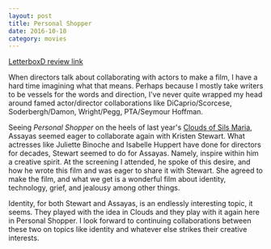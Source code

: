 ```yaml
---
layout: post
title: Personal Shopper 
date: 2016-10-18
category: movies
---
```

 
[LetterboxD review link](http://letterboxd.com/samarthbhaskar/film/personal-shopper/)

When directors talk about collaborating with actors to make a film, I have a hard time imagining what that means. Perhaps because I mostly take writers to be vessels for the words and direction, I've never quite wrapped my head around famed actor/director collaborations like DiCaprio/Scorcese, Soderbergh/Damon, Wright/Pegg, PTA/Seymour Hoffman.

Seeing <em>Personal Shopper </em> on the heels of last year's <a href="http://letterboxd.com/samarthbhaskar/film/clouds-of-sils-maria/">Clouds of Sils Maria</a>, Assayas seemed eager to collaborate again with Kristen Stewart. What actresses like Juliette Binoche and Isabelle Huppert have done for directors for decades, Stewart seemed to do for Assayas. Namely, inspire within him a creative spirit. At the screening I attended, he spoke of this desire, and how he wrote this film and was eager to share it with Stewart. She agreed to make the film, and what we get is a wonderful film about identity, technology, grief, and jealousy among other things.

Identity, for both Stewart and Assayas, is an endlessly interesting topic, it seems. They played with the idea in Clouds and they play with it again here in Personal Shopper. I look forward to continuing collaborations between these two on topics like identity and whatever else strikes their creative interests.